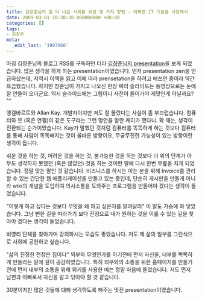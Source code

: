```yaml
---
title: 김창준님의 좀 더 나은 사회를 위한 몇 가지 방법 - 어쩌면 IT 기술을 사용해서
date: 2009-03-01 10:38:38.000000000 +00:00
categories: []
tags:
- 김창준
meta:
  _edit_last: '1907066'
---
```

<p>마침 김창준님의 블로그 RSS를 구독하던 터라 <a href="http://agile.egloos.com/4811209">김창준님의 presentation</a>을 보게 되었습니다. 많은 생각을 하게 하는 presentation이였습니다. 먼저 presentation zen을 언급하셨는데, 저역시 이책을 읽고 이에 따라 prensetation을 하려고 애쓰던 중이라 약간 뜨끔했습니다. 하지만 창준님이 가지고 나오신 한장 짜리 슬라이드는 동영상으로는 눈에 잘 안들어 오더군요. 역시 슬라이드에는 그림이나 사진이 들어가야 제맛인게 아닐까요?^^</p>
<p>엥겔바르트와 Allan Kay. 개발자이지만 저도 잘 몰랐다는 사실이 좀 부끄럽습니다. 컴퓨터와 붓 (혹은 연필)이 같은 도구라는 그런 명언을 알란 케이가 했다니. 확 깨는, 생각이 전환되는 순가이었습니다. Kay가 말했던 것처럼 컴퓨터를 똑똑하게 하는 것보다 컴퓨터를 통해 사람이 똑똑해지는 것이 올바른 방향이요, 무궁무진한 가능성이 있는 방향이란 생각이 듭니다.</p>
<p>쉬운 것을 하는 것, 어려운 것을 하는 것, 불가능한 것을 하는 것보다 더 위의 단계가 아무도 생각하지 못했던 (혹은 않았던) 것을 하는 것이란 말에 다시 한번 무릎을 치게 되었습니다. 정말 맞는 말인 것 같습니다. 비즈니스를 하시는 아는 분을 위해 Invoice를 관리할 수 있는 간단한 웹 애플리케이션을 만들고 있는 중인데, 단순히 게시판을 만들게 아니라 wiki의 개념을 도입하여 의사소통을 도와주는 프로그램을 만들어야 겠다는 생각이 들었습니다.</p>
<p>"어떻게 하고 싶다는 것보다 무엇을 왜 하고 싶은지를 알려달라" 이 말도 가슴에 와 닿았습니다. 그냥 뻔한 길을 따라가기 보다 진정으로 내가 원하는 것을 이룰 수 있는 길을 찾아야 겠다는 생각이 들었습니다.</p>
<p>비영리 단체를 찾아가며 강의하시는 모습도 좋았습니다. 저도 제 삶의 일부를 그런식으로 사회에 공헌하고 싶습니다.</p>
<p>"삶의 진정한 전장은 집이다" 외부와 무엇인가를 하기전에 먼저 자신을, 내부를 똑똑하게 만들라는 말에 깊이 공감하였습니다. 특히 외부와의 소통을 위한 홈페이지를 만들기 전에 먼저 내부의 소통을 위해 위키를 사용한 예는 정말 마음에 들었습니다. 저도 먼저 남편과 아빠로서 자신을 갈고 닦아야 할 것 같습니다.</p>
<p>30분이지만 많은 것들에 대해 생각하도록 해주는 멋진 presentation이였습니다.</p>

